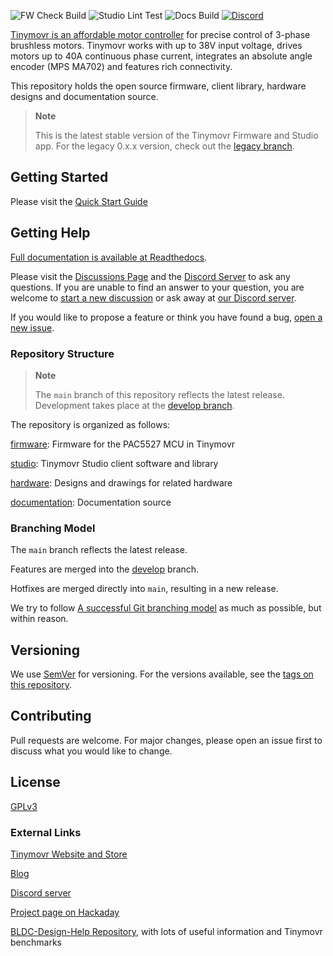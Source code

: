 ![FW Check Build](https://github.com/yconst/tinymovr/workflows/Tinymovr%20Firmware%20Check%2FBuild/badge.svg)
![Studio Lint Test](https://github.com/yconst/tinymovr/workflows/Tinymovr%20Studio%20Lint%2FTest/badge.svg)
![Docs Build](https://github.com/yconst/tinymovr/workflows/Tinymovr%20Docs%20Build/badge.svg)
[![Discord](https://img.shields.io/discord/742400176664084535)](https://discord.gg/CzcCaXbU)

[Tinymovr is an affordable motor controller](https://tinymovr.com) for precise control of 3-phase brushless motors. Tinymovr works with up to 38V input voltage, drives motors up to 40A continuous phase current, integrates an absolute angle encoder (MPS MA702) and features rich connectivity.

This repository holds the open source firmware, client library, hardware designs and documentation source.

> **Note**
>
> This is the latest stable version of the Tinymovr Firmware and Studio app. For the legacy 0.x.x version, check out the [legacy branch](https://github.com/tinymovr/Tinymovr/tree/attic/legacy).

## Getting Started

Please visit the [Quick Start Guide](https://tinymovr.readthedocs.io/en/latest/quickstart.html)

## Getting Help

[Full documentation is available at Readthedocs](https://tinymovr.readthedocs.io).

Please visit the [Discussions Page](https://github.com/tinymovr/Tinymovr/discussions) and the [Discord Server](https://discord.gg/vNvmpfthug) to ask any questions. If you are unable to find an answer to your question, you are welcome to [start a new discussion](https://github.com/tinymovr/Tinymovr/discussions/new/choose) or ask away at [our Discord server](https://discord.gg/vNvmpfthug).

If you would like to propose a feature or think you have found a bug, [open a new issue](https://github.com/tinymovr/Tinymovr/issues/new).

### Repository Structure

> **Note**
>
> The `main` branch of this repository reflects the latest release. Development takes place at the [develop branch](https://github.com/tinymovr/Tinymovr/tree/develop).

The repository is organized as follows:

[firmware](./firmware/): Firmware for the PAC5527 MCU in Tinymovr

[studio](./studio/): Tinymovr Studio client software and library

[hardware](./hardware): Designs and drawings for related hardware

[documentation](./docs): Documentation source

### Branching Model

The `main` branch reflects the latest release.

Features are merged into the [develop](https://github.com/tinymovr/Tinymovr/tree/develop) branch.

Hotfixes are merged directly into `main`, resulting in a new release.

We try to follow [A successful Git branching model](https://nvie.com/posts/a-successful-git-branching-model/) as much as possible, but within reason.

## Versioning

We use [SemVer](http://semver.org/) for versioning. For the versions available, see the [tags on this repository](https://github.com/tinymovr/tinymovr/tags). 

## Contributing

Pull requests are welcome. For major changes, please open an issue first to discuss what you would like to change.

## License

[GPLv3](https://choosealicense.com/licenses/gpl-3.0/)

### External Links

[Tinymovr Website and Store](https://tinymovr.com)

[Blog](https://tinymovr.com/blogs/news)

[Discord server](https://discord.gg/vNvmpfthug)

[Project page on Hackaday](https://hackaday.io/project/168650-tinymovr-motor-controller)

[BLDC-Design-Help Repository](https://github.com/ThotAlion/BLDC-design-help), with lots of useful information and Tinymovr benchmarks


